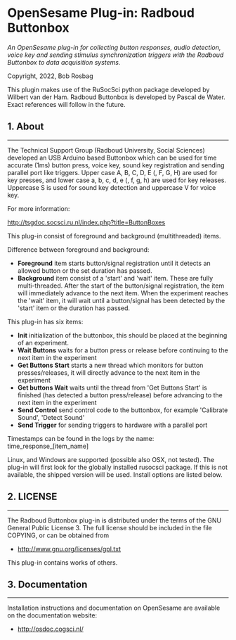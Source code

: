 OpenSesame Plug-in: Radboud Buttonbox
==========

*An OpenSesame plug-in for collecting button responses, audio detection, voice key and sending stimulus synchronization triggers with the Radboud Buttonbox to data acquisition systems.*  

Copyright, 2022, Bob Rosbag

This plugin makes use of the RuSocSci python package developed by Wilbert van der Ham. Radboud Buttonbox is developed by Pascal de Water. Exact references will follow in the future. 
  
  
## 1. About
--------

The Technical Support Group (Radboud University, Social Sciences) developed an USB Arduino based Buttonbox which can be used for time accurate (1ms) button press, voice key, sound key registration and sending parallel port like triggers.
Upper case A, B, C, D, E (, F, G, H) are used for key presses, and lower case a, b, c, d, e (, f, g, h) are used for key releases. Uppercase S is used for sound key detection and uppercase V for voice key.

For more information:

<http://tsgdoc.socsci.ru.nl/index.php?title=ButtonBoxes>


This plug-in consist of foreground and background (multithreaded) items.


Difference between foreground and background:

- **Foreground** item starts button/signal registration until it detects an allowed button or the set duration has passed. 
- **Background** item consist of a 'start' and 'wait' item. These are fully multi-threaded. After the start of the button/signal registration, the item will immediately advance to the next item. When the experiment reaches the 'wait' item, it will wait until a button/signal has been detected by the 'start' item or the duration has passed.


This plug-in has six items:

- **Init** initialization of the buttonbox, this should be placed at the beginning of an experiment.
- **Wait Buttons** waits for a button press or release before continuing to the next item in the experiment
- **Get Buttons Start** starts a new thread which monitors for button presses/releases, it will directly advance to the next item in the experiment
- **Get buttons Wait** waits until the thread from 'Get Buttons Start' is finished (has detected a button press/release) before advancing to the next item in the experiment 
- **Send Control** send control code to the buttonbox, for example 'Calibrate Sound', 'Detect Sound'
- **Send Trigger** for sending triggers to hardware with a parallel port


Timestamps can be found in the logs by the name: time_response_[item_name]


Linux, and Windows are supported (possible also OSX, not tested). The plug-in will first look for the globally installed rusocsci package. If this is not available, the shipped version will be used. Install options are listed below.
  
  
## 2. LICENSE
----------

The Radboud Buttonbox plug-in is distributed under the terms of the GNU General Public License 3.
The full license should be included in the file COPYING, or can be obtained from

- <http://www.gnu.org/licenses/gpl.txt>

This plug-in contains works of others.
  
  
## 3. Documentation
----------------

Installation instructions and documentation on OpenSesame are available on the documentation website:

- <http://osdoc.cogsci.nl/>
